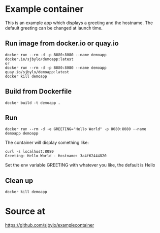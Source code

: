 # Example container

This is an example app which displays a greeting and the hostname. 
The default greeting can be changed at launch time.

## Run image from docker.io or quay.io

```
docker run --rm -d -p 8080:8080 --name demoapp docker.io/sjbylo/demoapp:latest
or
docker run --rm -d -p 8080:8080 --name demoapp   quay.io/sjbylo/demoapp:latest
docker kill demoapp
```

## Build from Dockerfile

```
docker build -t demoapp . 
```

## Run

```
docker run --rm -d -e GREETING="Hello World" -p 8080:8080 --name demoapp demoapp 
```

The container will display something like:

```
curl -s localhost:8080
Greeting: Hello World - Hostname: 3a4f62444820
```

Set the env variable GREETING with whatever you like, the default is Hello

## Clean up

```
docker kill demoapp
```

# Source at

https://github.com/sjbylo/examplecontainer
